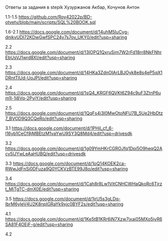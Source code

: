 Ответы за задания в stepik Хузуржанов Акбар, Кочунов Антон

1.1-1.5 https://github.com/Roy42022p/BD-otvety/blob/main/scripts/SQL%20BOOK.sql

1.6-2.1 https://docs.google.com/document/d/14uhM5IuCyg-dnikvUDI72KDwGwfSPC24y7s7ov_UKY0/edit?usp=sharing

2.2 https://docs.google.com/document/d/13lOPQ1QxruSim7W2rFd18rr8NkFNhrEbUsVJ1wrd8XI/edit?usp=sharing

2.3 https://docs.google.com/document/d/14HKa3ZdnOIArLBJOyk8e8s4eP5qX1DRntTIUd-UoJPI/edit?usp=sharing

2.4 https://docs.google.com/document/d/1sQ4_KRGF6QVKt6Z94c9uF3ZtnP6um1l-1i8Vq-2PviY/edit?usp=sharing

2.5 https://docs.google.com/document/d/1QqFs4i3l0MwOtoNFU7B_5Ue2HbDtz7_BVOD9Q3CQeRo/edit?usp=sharing

3.1 https://docs.google.com/document/d/1PHil_cf_6-l16yb1CeCf8jMBEtzM1vaYwU9SY3Q8Md4/edit?usp=drivesdk

3.2 https://docs.google.com/document/d/1g09YmHKrCGROJfq1Dpi5O9heqQ2Acy5lJYwLeAaHUBQ/edit?usp=drivesdk

3.3 https://docs.google.com/document/d/1oQ14KOEK2ca-RWwJdFnSi0DFuza9Q0YCKVzBTE99J8o/edit?usp=sharing

3.4 https://docs.google.com/document/d/1Cah8r8Lw1VitCNHCWHaQkoRc6Tjrzt_MiTgTC-dmX0E/edit?usp=sharing

3.5 https://docs.google.com/document/d/1jrU5s3gLDq-IbrM6yIeV4U2K8npIGRaYk9xjc0BYF2s/edit?usp=sharing 

4.1 https://docs.google.com/document/d/1Ke5tB1KRr6iN7Xzw7jxaj05MXo5iyR6SA81F4OEjF-g/edit?usp=sharing

4.2
